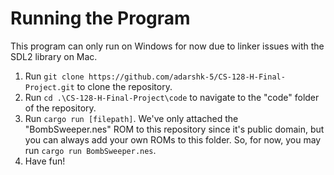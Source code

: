 # Running the Program

This program can only run on Windows for now due to linker issues with the SDL2 library on Mac.

1. Run `git clone https://github.com/adarshk-5/CS-128-H-Final-Project.git` to clone the repository.
2. Run `cd .\CS-128-H-Final-Project\code` to navigate to the "code" folder of the repository.
3. Run `cargo run [filepath]`. We've only attached the "BombSweeper.nes" ROM to this repository since it's public domain, but you can always add your own ROMs to this folder. So, for now, you may run `cargo run BombSweeper.nes`.
4. Have fun!